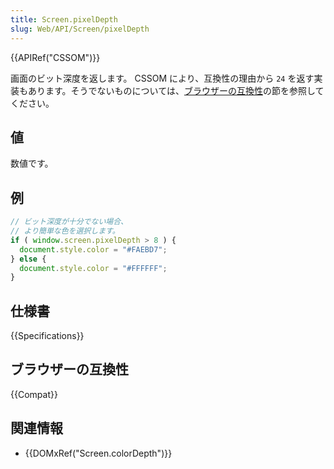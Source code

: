 ```yaml
---
title: Screen.pixelDepth
slug: Web/API/Screen/pixelDepth
---
```


{{APIRef("CSSOM")}}

画面のビット深度を返します。 CSSOM により、互換性の理由から `24` を返す実装もあります。そうでないものについては、[ブラウザーの互換性](#ブラウザーの互換性)の節を参照してください。

## 値

数値です。

## 例

```js
// ビット深度が十分でない場合、
// より簡単な色を選択します。
if ( window.screen.pixelDepth > 8 ) {
  document.style.color = "#FAEBD7";
} else {
  document.style.color = "#FFFFFF";
}
```

## 仕様書

{{Specifications}}

## ブラウザーの互換性

{{Compat}}

## 関連情報

- {{DOMxRef("Screen.colorDepth")}}

